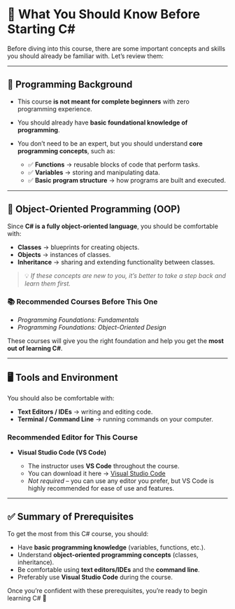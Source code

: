 # 📝 What You Should Know Before Starting C\#

Before diving into this course, there are some important concepts and skills you should already be familiar with. Let’s review them:

---

## 📌 Programming Background

* This course **is not meant for complete beginners** with zero programming experience.
* You should already have **basic foundational knowledge of programming**.
* You don’t need to be an expert, but you should understand **core programming concepts**, such as:

  * ✅ **Functions** → reusable blocks of code that perform tasks.
  * ✅ **Variables** → storing and manipulating data.
  * ✅ **Basic program structure** → how programs are built and executed.

---

## 🧱 Object-Oriented Programming (OOP)

Since **C# is a fully object-oriented language**, you should be comfortable with:

* **Classes** → blueprints for creating objects.
* **Objects** → instances of classes.
* **Inheritance** → sharing and extending functionality between classes.

> 💡 *If these concepts are new to you, it’s better to take a step back and learn them first.*

### 📚 Recommended Courses Before This One

* *Programming Foundations: Fundamentals*
* *Programming Foundations: Object-Oriented Design*

These courses will give you the right foundation and help you get the **most out of learning C#**.

---

## 🖥️ Tools and Environment

You should also be comfortable with:

* **Text Editors / IDEs** → writing and editing code.
* **Terminal / Command Line** → running commands on your computer.

### Recommended Editor for This Course

* **Visual Studio Code (VS Code)**

  * The instructor uses **VS Code** throughout the course.
  * You can download it here → [Visual Studio Code](https://code.visualstudio.com)
  * *Not required* – you can use any editor you prefer, but VS Code is highly recommended for ease of use and features.

---

## ✅ Summary of Prerequisites

To get the most from this C# course, you should:

* Have **basic programming knowledge** (variables, functions, etc.).
* Understand **object-oriented programming concepts** (classes, inheritance).
* Be comfortable using **text editors/IDEs** and the **command line**.
* Preferably use **Visual Studio Code** during the course.

Once you’re confident with these prerequisites, you’re ready to begin learning C# 🚀
